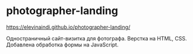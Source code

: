 # photographer-landing
https://elevinaindi.github.io/photographer-landing/

Одностраничный сайт-визитка для фотографа. Верстка на HTML, CSS. Добавлена обработка формы на JavaScript.
